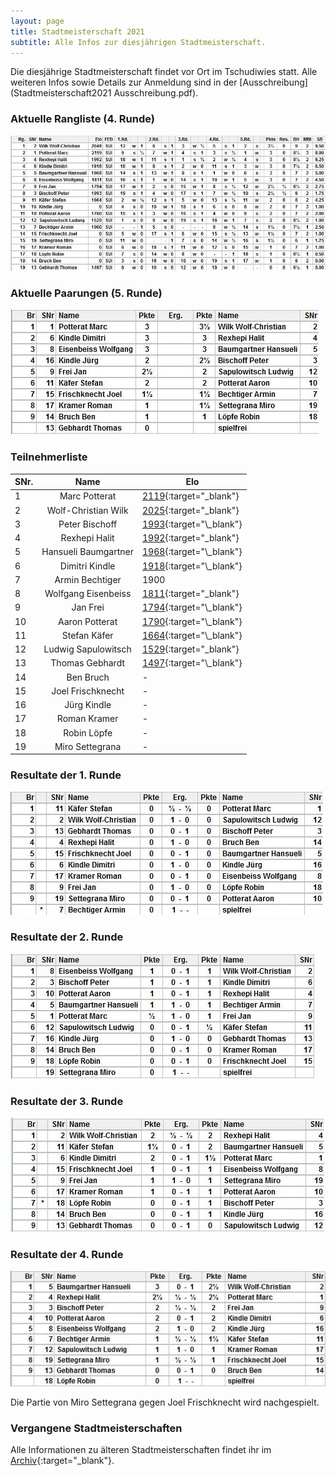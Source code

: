 ```yaml
---
layout: page
title: Stadtmeisterschaft 2021
subtitle: Alle Infos zur diesjährigen Stadtmeisterschaft.
---
```


Die diesjährige Stadtmeisterschaft findet vor Ort im Tschudiwies statt. Alle weiteren Infos sowie Details zur Anmeldung sind in der [Ausschreibung](Stadtmeisterschaft2021 Ausschreibung.pdf).

### Aktuelle Rangliste (4. Runde)

![Stadmeisterschaft Rangliste Runde 4](/assets/img/stadtmeisterschaft/2021/r4-rangliste.jpg)

### Aktuelle Paarungen (5. Runde)

![Stadmeisterschaft Paarungen Runde 5](/assets/img/stadtmeisterschaft/2021/r5-paarungen.jpg)

### Teilnehmerliste

| SNr. |         Name         | Elo                                                                                                                                     |
| ---- | :------------------: | --------------------------------------------------------------------------------------------------------------------------------------- |
| 1    |    Marc Potterat     | [2119](http://www.swisschess.ch/fuehrungsliste-detail.html?old=L3NjaGFjaHNwb3J0L2ZsL2RldGFpbC5waHA_Y29kZT00ODI3){:target="\_blank"}     |
| 2    | Wolf-Christian Wilk  | [2025](https://ratings.fide.com/profile/1324985){:target="\_blank"}                                                                     |
| 3    |    Peter Bischoff    | [1993](http://www.swisschess.ch/fuehrungsliste-detail.html?old=L3NjaGFjaHNwb3J0L2ZsL2RldGFpbC5waHA_Y29kZT04NDE,){:target="\_blank"}     |
| 4    |    Rexhepi Halit     | [1992](http://www.swisschess.ch/fuehrungsliste-detail.html?old=L3NjaGFjaHNwb3J0L2ZsL2RldGFpbC5waHA_Y29kZT0xMzcz){:target="\_blank"}     |
| 5    | Hansueli Baumgartner | [1968](http://www.swisschess.ch/fuehrungsliste-detail.html?old=L3NjaGFjaHNwb3J0L2ZsL2RldGFpbC5waHA_Y29kZT02NzI,){:target="\_blank"}     |
| 6    |    Dimitri Kindle    | [1918](http://www.swisschess.ch/fuehrungsliste-detail.html?old=L3NjaGFjaHNwb3J0L2ZsL2RldGFpbC5waHA_Y29kZT0yMzEwOQ,,){:target="\_blank"} |
| 7    |   Armin Bechtiger    | 1900                                                                                                                                    |
| 8    | Wolfgang Eisenbeiss  | [1811](http://www.swisschess.ch/fuehrungsliste-detail.html?old=L3NjaGFjaHNwb3J0L2ZsL2RldGFpbC5waHA_Y29kZT0yNzkw){:target="\_blank"}     |
| 9    |       Jan Frei       | [1794](http://www.swisschess.ch/fuehrungsliste-detail.html?old=L3NjaGFjaHNwb3J0L2ZsL2RldGFpbC5waHA_Y29kZT0xODkyNA,,){:target="\_blank"} |
| 10   |    Aaron Potterat    | [1790](http://www.swisschess.ch/fuehrungsliste-detail.html?old=L3NjaGFjaHNwb3J0L2ZsL2RldGFpbC5waHA_Y29kZT0xOTMyMQ,,){:target="\_blank"} |
| 11   |     Stefan Käfer     | [1664](http://www.swisschess.ch/fuehrungsliste-detail.html?old=L3NjaGFjaHNwb3J0L2ZsL2RldGFpbC5waHA_Y29kZT0yMzUzNg,,){:target="\_blank"} |
| 12   | Ludwig Sapulowitsch  | [1529](http://www.swisschess.ch/fuehrungsliste-detail.html?old=L3NjaGFjaHNwb3J0L2ZsL2RldGFpbC5waHA_Y29kZT01MjQ2){:target="\_blank"}     |
| 13   |   Thomas Gebhardt    | [1497](http://www.swisschess.ch/fuehrungsliste-detail.html?old=L3NjaGFjaHNwb3J0L2ZsL2RldGFpbC5waHA_Y29kZT0yMzUzNw,,){:target="\_blank"} |
| 14   |      Ben Bruch       | -                                                                                                                                       |
| 15   |  Joel Frischknecht   | -                                                                                                                                       |
| 16   |     Jürg Kindle      | -                                                                                                                                       |
| 17   |     Roman Kramer     | -                                                                                                                                       |
| 18   |     Robin Löpfe      | -                                                                                                                                       |
| 19   |   Miro Settegrana    | -                                                                                                                                       |

### Resultate der 1. Runde

![Stadmeisterschaft Resultate Runde 1](/assets/img/stadtmeisterschaft/2021/r1-resultate.jpg)

### Resultate der 2. Runde

![Stadmeisterschaft Resultate Runde 2](/assets/img/stadtmeisterschaft/2021/r2-resultate.jpg)

### Resultate der 3. Runde

![Stadmeisterschaft Resultate Runde 3](/assets/img/stadtmeisterschaft/2021/r3-resultate.jpg)

### Resultate der 4. Runde

![Stadmeisterschaft Resultate Runde 4](/assets/img/stadtmeisterschaft/2021/r4-resultate.jpg)

Die Partie von Miro Settegrana gegen Joel Frischknecht wird nachgespielt.

### Vergangene Stadtmeisterschaften

Alle Informationen zu älteren Stadtmeisterschaften findet ihr im [Archiv](http://archiv.schachklub-sg.ch/klubturnier.php){:target="\_blank"}.
